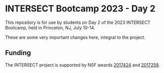 # INTERSECT Bootcamp 2023 - Day 2

This repository is for use by students on Day 2 of the 2023 INTERSECT Bootcamp,
held in Princeton, NJ, July 10-14.

These are some very important changes here, integral to the project.

## Funding

The INTERSECT project is supported by NSF awards [2017424](https://www.nsf.gov/awardsearch/showAward?AWD_ID=2017424)
and [2017259](https://www.nsf.gov/awardsearch/showAward?AWD_ID=2017259).
